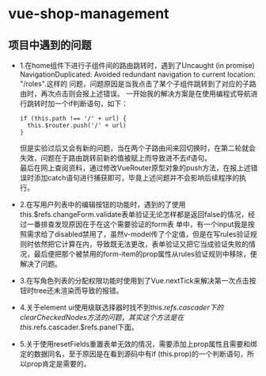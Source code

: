 # vue-shop-management

## 项目中遇到的问题
+ 1.在home组件下进行子组件间的路由跳转时，遇到了Uncaught (in promise) NavigationDuplicated: Avoided redundant navigation to current location: "/roles".这样的 
  问题，问题原因是当我点击了某个子组件跳转到了对应的子路由时，再次点击则会报上述错误。   一开始我的解决方案是在使用编程式导航进行跳转时加一个if判断语句，如下：
  ```
  if (this.path !== '/' + url) {
    this.$router.push('/' + url)
  }
  ```
  但是实验过后又会有新的问题，当在两个子路由间来回切换时，在第二轮就会失效，问题在于路由跳转前新的值被赋上而导致进不去if语句。   
  最后在网上查阅资料，通过修改VueRouter原型对象的push方法，在报上述错误时添加catch语句进行捕获即可，毕竟上述问题并不会影响后续程序的执行。   

+ 2.在写用户列表中的编辑按钮的功能时，遇到的了使用this.$refs.changeForm.validate表单验证无论怎样都是返回false的情况，经过一番排查发现原因在于在这个需要验证的form表 
   单中，有一个input我是按照需求给了disabled禁用了，虽然v-model传了个定值，但是在写rules验证规则时依然把它计算在内，导致既无法更改，表单验证又把它当成验证失败的情 
   况，最后便把那个被禁用的form-item的prop属性从rules验证规则中移除，便解决了问题。

+ 3.在写角色列表的分配权限功能时使用到了Vue.nextTick来解决第一次点击按钮时tree还未渲染而导致的报错。   

+ 4.关于element ui使用级联选择器时找不到this.$refs.cascader下的clearCheckedNodes方法的问题，其实这个方法是在this.$refs.cascader.$refs.panel下面。   

+ 5.关于使用resetFields重置表单无效的情况，需要添加上prop属性且需要和绑定的数据同名，至于原因是在看到源码中有if (this.prop)的一个判断语句，所以prop肯定是需要的。

